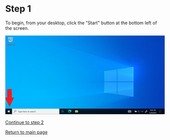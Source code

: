 # Step 1
To begin, from your desktop, click the "Start" button at the bottom left of the screen.

![Image showing arrow pointing at start button](/images/step1-desktop.PNG "desktop")

[Continue to step 2](/starthere/step2.md)  

[Return to main page](/README.md)
